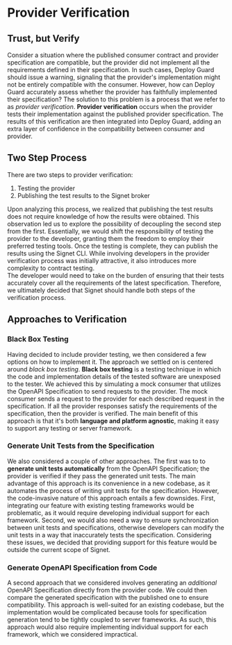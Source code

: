 # Provider Verification

## Trust, but Verify

Consider a situation where the published consumer contract and provider specification are compatible, but the provider did not implement all the requirements defined in their specification.
In such cases, Deploy Guard should issue a warning, signaling that the provider's implementation might not be entirely compatible with the consumer.
However, how can Deploy Guard accurately assess whether the provider has faithfully implemented their specification?
The solution to this problem is a process that we refer to as *provider verification*.
**Provider verification** occurs when the provider tests their implementation against the published provider specification.
The results of this verification are then integrated into Deploy Guard, adding an extra layer of confidence in the compatibility between consumer and provider.

## Two Step Process

There are two steps to provider verification:

  1. Testing the provider
  2. Publishing the test results to the Signet broker

Upon analyzing this process, we realized that publishing the test results does not require knowledge of how the results were obtained.
This observation led us to explore the possibility of decoupling the second step from the first.
Essentially, we would shift the responsibility of testing the provider to the developer, granting them the freedom to employ their preferred testing tools.
Once the testing is complete, they can publish the results using the Signet CLI.
While involving developers in the provider verification process was initially attractive, it also introduces more complexity to contract testing.  
The developer would need to take on the burden of ensuring that their tests accurately cover all the requirements of the latest specification.
Therefore, we ultimately decided that Signet should handle both steps of the verification process.

## Approaches to Verification

### Black Box Testing

Having decided to include provider testing, we then considered a few options on how to implement it.
The approach we settled on is centered around *black box testing*.
**Black box testing** is a testing technique in which the code and implementation details of the tested software are unexposed to the tester.
We achieved this by simulating a mock consumer that utilizes the OpenAPI Specification to send requests to the provider.
The mock consumer sends a request to the provider for each described request in the specification.
If all the provider responses satisfy the requirements of the specification, then the provider is verified.
The main benefit of this approach is that it's both **language and platform agnostic**, making it easy to support any testing or server framework.

### Generate Unit Tests from the Specification

We also considered a couple of other approaches.
The first was to to **generate unit tests automatically** from the OpenAPI Specification; the provider is verified if they pass the generated unit tests.
The main advantage of this approach is its convenience in a new codebase, as it automates the process of writing unit tests for the specification.
However, the code-invasive nature of this approach entails a few downsides.
First, integrating our feature with existing testing frameworks would be problematic, as it would require developing individual support for each framework.
Second, we would also need a way to ensure synchronization between unit tests and specifications, otherwise developers can modify the unit tests in a way that inaccurately tests the specification.
Considering these issues, we decided that providing support for this feature would be outside the current scope of Signet.

### Generate OpenAPI Specification from Code

A second approach that we considered involves generating an *additional* OpenAPI Specification directly from the provider code.
We could then compare the generated specification with the published one to ensure compatibility.
This approach is well-suited for an existing codebase, but the implementation would be complicated because tools for specification generation tend to be tightly coupled to server frameworks.
As such, this approach would also require implementing individual support for each framework, which we considered impractical.
